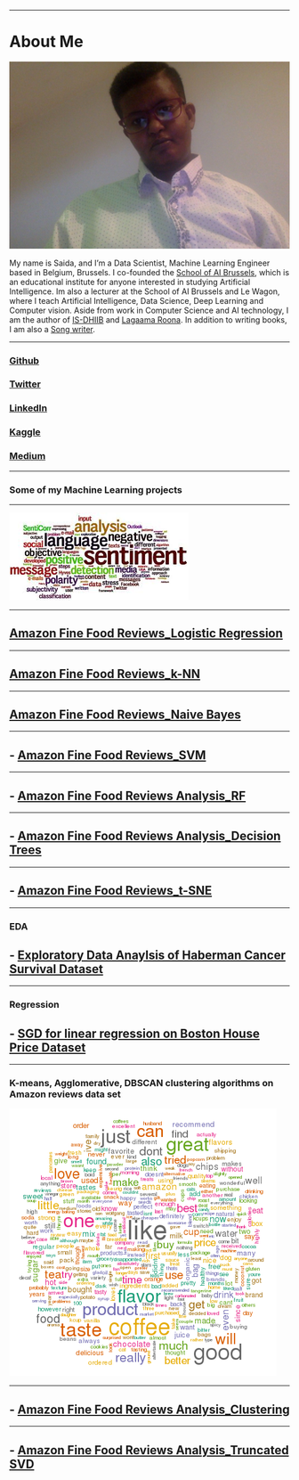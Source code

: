  ---

# About Me 

<img src="images/Photo on 28-08-2019 at 17.46.jpg?raw=true"/>
 
My name is Saida, and I’m a Data Scientist, Machine Learning Engineer based in Belgium, Brussels. I co-founded the [School of AI Brussels](https://www.meetup.com/School-of-AI-Brussels/), which is an educational institute for anyone interested in studying Artificial Intelligence. Im also a lecturer at the School of AI Brussels and Le Wagon, where I teach Artificial Intelligence, Data Science, Deep Learning and Computer vision.
Aside from work in Computer Science and AI technology, I am the author of [IS-DHIIB](https://www.amazon.com/dhiib-Somali-Saida-Sheikh-Ahmed/dp/2960077504/ref=sr_1_1?dchild=1&qid=1635630578&refinements=p_27%3ASaida+Sheikh+Ahmed&s=books&sr=1-1&text=Saida+Sheikh+Ahmed) and [Lagaama Roona](https://www.amazon.com/Lagaama-Roona-Somali-Saida-Sheikh/dp/1546504133/ref=sr_1_2?dchild=1&qid=1635630628&refinements=p_27%3ASaida+Sheikh+Ahmed&s=books&sr=1-2&text=Saida+Sheikh+Ahmed). In addition to writing books, I am also a [Song writer](https://www.youtube.com/watch?v=SAImrkWEQoE&t=1s).
 
---                                                         




### <a href="https://github.com/saidaml">Github</a> 
### <a href="https://twitter.com/Saidawaaye/">Twitter</a> 
### <a href="https://www.linkedin.com/in/saidaah/">LinkedIn</a> 
### <a href="https://www.kaggle.com/saidaa">Kaggle</a> 
### <a href="https://medium.com/@saida77">Medium</a> 
 
 
   
    
---



### Some of my Machine Learning projects 

---
 <img src="images/amaz4.jpeg?raw=true"/>

---

## [Amazon Fine Food Reviews_Logistic Regression](https://github.com/saidaml/My_AAIC_projects/blob/master/Amazon%20Fine%20Food%20Reviews%20Analysis_Logistic%20Regression.pdf)

---
## [Amazon Fine Food Reviews_k-NN](https://github.com/saidaml/My_AAIC_projects/blob/master/Amazon-Reviews-on-KNN_100K.pdf)

---

## [Amazon Fine Food Reviews_Naive Bayes](https://github.com/saidaml/My_AAIC_projects/blob/master/Amazon-Reviews-on-NB.pdf)

---


## - [Amazon Fine Food Reviews_SVM](https://github.com/saidaml/My_AAIC_projects/blob/master/Amazon%20Fine%20Food%20Reviews%20Analysis_Support%20Vector%20Machines.pdf)

---

## - [Amazon Fine Food Reviews Analysis_RF](https://github.com/saidaml/My_AAIC_projects/blob/master/09%20Amazon%20Fine%20Food%20Reviews%20Analysis_RF.pdf)

---

## - [Amazon Fine Food Reviews Analysis_Decision Trees](https://github.com/saidaml/My_AAIC_projects/blob/master/08%20Amazon%20Fine%20Food%20Reviews%20Analysis_Decision%20Trees.pdf)

---

## - [Amazon Fine Food Reviews_t-SNE](https://github.com/saidaml/My_AAIC_projects/blob/master/Amazon_Review_TSNE.ipynb)

---
### EDA

## - [Exploratory Data Anaylsis of Haberman Cancer Survival Dataset](https://github.com/saidaml/My_AAIC_projects/blob/master/Exercise_habermanfinal.ipynb)

---
### Regression 

## - [SGD for linear regression on Boston House Price Dataset](https://github.com/saidaml/My_AAIC_projects/blob/master/06%20Implement%20SGD.pdf)

---
  
 
### K-means, Agglomerative, DBSCAN clustering algorithms on Amazon reviews data set

<img src="images/clus.png?raw=true"/>

---
 
## - [Amazon Fine Food Reviews Analysis_Clustering](https://github.com/saidaml/Applied-AI-Course_projects/blob/master/10%20Amazon%20Fine%20Food%20Reviews%20Analysis_Clustering.pdf)

---

## - [Amazon Fine Food Reviews Analysis_Truncated SVD](https://github.com/saidaml/Applied-AI-Course_projects/blob/master/11%20Amazon%20Fine%20Food%20Reviews%20Analysis_Truncated%20SVD.pdf)


 
 
<p style="font-size:14px"> 
 
 
  
